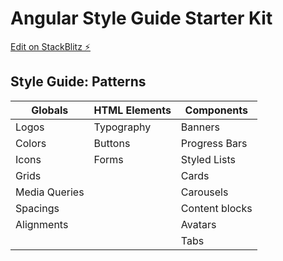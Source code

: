# Angular Style Guide Starter Kit

[Edit on StackBlitz ⚡️](https://stackblitz.com/edit/style-guide-starter-kit)

## Style Guide: Patterns
|Globals| HTML Elements | Components|
|-|-|-|
| Logos | Typography | Banners |
| Colors | Buttons| Progress Bars|
| Icons | Forms | Styled Lists |
| Grids | | Cards |
| Media Queries | | Carousels |
| Spacings | | Content blocks |
| Alignments | | Avatars |
| | | Tabs|
